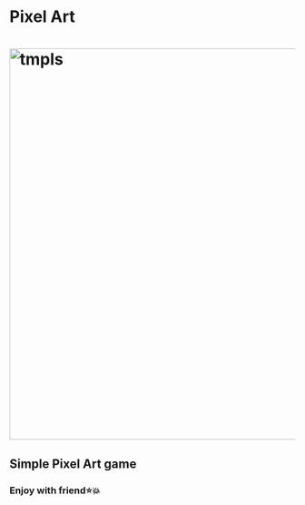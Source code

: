 # Pixel Art
# <img width="688" alt="tmpls" src="https://github.com/tankistttt/PixelArt/assets/114185491/ed3a364a-8dca-42a0-9cc7-482fc16b6bed">
## Simple Pixel Art game
### Enjoy with friend⭐💥
